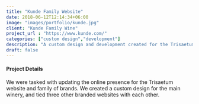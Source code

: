 ```yaml
---
title: "Kunde Family Website"
date: 2018-06-12T12:14:34+06:00
image: "images/portfolio/kunde.jpg"
client: "Kunde Family Wine"
project_url : "https://www.kunde.com/"
categories: ["custom design","development"]
description: "A custom design and development created for the Trisaetum."
draft: false
---
```


#### Project Details

We were tasked with updating the online presence for the Trisaetum website and family of brands. We created a custom design for the main winery, and tied three other branded websites with each other.

